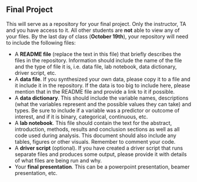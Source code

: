 ## Final Project

This will serve as a repository for your final project. Only the instructor, TA and you have access to it. All other students are **not** able to view any of your files. By the last day of class (**October 19th**), your repository will need to include the following files:

* A **README file** (replace the text in this file) that briefly describes the files in the repository. Information should include the name of the file and the type of file it is, i.e. data file, lab notebook, data dictionary, driver script, etc.
* A **data file**. If you synthesized your own data, please copy it to a file and it include it in the repository. If the data is too big to include here, please mention that in the README file and provide a link to it if possible.
* A **data dictionary**. This should include the variable names, descriptions (what the variables represent and the possible values they can take) and types. Be sure to include if a variable was a predictor or outcome of interest, and if it is binary, categorical, continuous, etc.
* A **lab notebook**. This file should contain the text for the abstract, introduction, methods, results and conclusion sections as well as all code used during analysis. This document should also include any tables, figures or other visuals. Remember to comment your code.
* A **driver script** (optional). If you have created a driver script that runs separate files and produces some output, please provide it with details of what files are being run and why.
* Your **final presentation**. This can be a powerpoint presentation, beamer presentation, etc.
